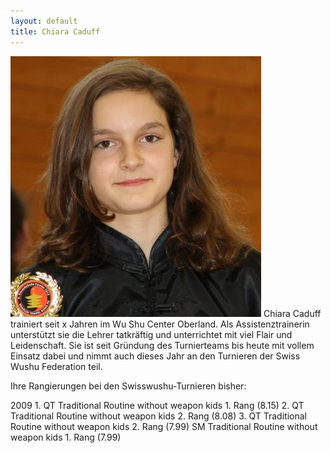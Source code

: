 ```yaml
---
layout: default
title: Chiara Caduff
---
```


<img class="ifloat-left" src="/images/chiara-caduff.jpg" alt="Chiara Caduff">
Chiara Caduff trainiert seit x Jahren im Wu Shu Center Oberland. Als Assistenztrainerin unterstützt sie die Lehrer tatkräftig und unterrichtet mit viel Flair und Leidenschaft. Sie ist seit Gründung des Turnierteams bis heute mit vollem Einsatz dabei und nimmt auch dieses Jahr an den Turnieren der Swiss Wushu Federation teil.

Ihre Rangierungen bei den Swisswushu-Turnieren bisher:

2009	1. QT	Traditional Routine without weapon kids				1. Rang (8.15)
		2. QT	Traditional Routine without weapon kids				2. Rang (8.08)
		3. QT	Traditional Routine without weapon kids				2. Rang (7.99)
		SM		Traditional Routine without weapon kids				1. Rang (7.99)